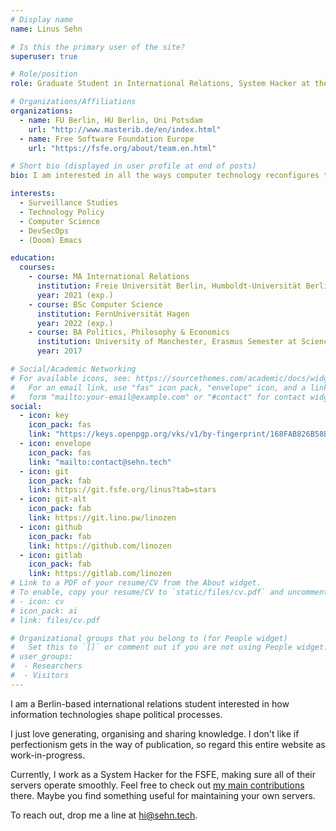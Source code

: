 ```yaml
---
# Display name
name: Linus Sehn

# Is this the primary user of the site?
superuser: true

# Role/position
role: Graduate Student in International Relations, System Hacker at the FSFE

# Organizations/Affiliations
organizations:
  - name: FU Berlin, HU Berlin, Uni Potsdam
    url: "http://www.masterib.de/en/index.html"
  - name: Free Software Foundation Europe
    url: "https://fsfe.org/about/team.en.html"

# Short bio (displayed in user profile at end of posts)
bio: I am interested in all the ways computer technology reconfigures the political landscape.

interests:
  - Surveillance Studies
  - Technology Policy
  - Computer Science
  - DevSecOps
  - (Doom) Emacs

education:
  courses:
    - course: MA International Relations
      institution: Freie Universität Berlin, Humboldt-Universität Berlin, Universität Potsdam
      year: 2021 (exp.)
    - course: BSc Computer Science
      institution: FernUniversität Hagen
      year: 2022 (exp.)
    - course: BA Politics, Philosophy & Economics
      institution: University of Manchester, Erasmus Semester at SciencesPo in Paris
      year: 2017

# Social/Academic Networking
# For available icons, see: https://sourcethemes.com/academic/docs/widgets/#icons
#   For an email link, use "fas" icon pack, "envelope" icon, and a link in the
#   form "mailto:your-email@example.com" or "#contact" for contact widget.
social:
  - icon: key
    icon_pack: fas
    link: "https://keys.openpgp.org/vks/v1/by-fingerprint/168FAB826B58B16874CE6E207784A1960FBEB3FA"
  - icon: envelope
    icon_pack: fas
    link: "mailto:contact@sehn.tech"
  - icon: git
    icon_pack: fab
    link: https://git.fsfe.org/linus?tab=stars
  - icon: git-alt
    icon_pack: fab
    link: https://git.lino.pw/linozen
  - icon: github
    icon_pack: fab
    link: https://github.com/linozen
  - icon: gitlab
    icon_pack: fab
    link: https://gitlab.com/linozen
# Link to a PDF of your resume/CV from the About widget.
# To enable, copy your resume/CV to `static/files/cv.pdf` and uncomment the lines below.
# - icon: cv
# icon_pack: ai
# link: files/cv.pdf

# Organizational groups that you belong to (for People widget)
#   Set this to `[]` or comment out if you are not using People widget.
# user_groups:
#  - Researchers
#  - Visitors
---
```


I am a Berlin-based international relations student interested in how
information technologies shape political processes.

I just love generating, organising and sharing knowledge. I don't like
if perfectionism gets in the way of publication, so regard this entire
website as work-in-progress.

Currently, I work as a System Hacker for the FSFE, making sure all of their
servers operate smoothly. Feel free to check out [my main
contributions](https://git.fsfe.org/linus?tab=stars) there. Maybe you find
something useful for maintaining your own servers.

To reach out, drop me a line at [hi@sehn.tech](mailto:hi@sehn.tech).
